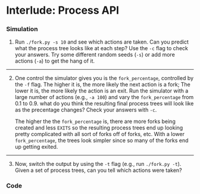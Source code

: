 # Interlude: Process API

### Simulation

1. Run ```./fork.py -s 10``` and see which actions are taken. Can you predict
   what the process tree looks like at each step? Use the ```-c``` flag to check
   your answers. Try some different random seeds (```-s```) or add more actions
   (```-a```) to get the hang of it.  
---  
2. One control the simulator gives you is the ```fork_percentage```, controlled
   by the ```-f``` flag. The higher it is, the more likely the next action is a
   fork; The lower it is, the more likely the action is an exit. Run the
   simulator with a large number of actions (e.g., ```-a 100```) and vary the
   ```fork_percentage``` from 0.1 to 0.9. what do you think the resulting final
   process trees will look like as the precentage changes? Check your answers
   with ```-c```.    
   

   The higher the the ```fork_percentage``` is, there are more forks being
   created and less ```EXITS``` so the resulting process trees end up looking
   pretty complicated with all sort of forks off of forks, etc. With a lower
   ```fork_percentage```, the trees look simpler since so many of the forks end
   up getting exited.  
---
3. Now, switch the output by using the ```-t``` flag (e.g., run ```./fork.py -t```). Given a set of process trees, can you tell which actions were taken?  







### Code  
